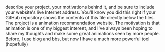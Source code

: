 describe your project, your motivations behind it, and be sure to include your website's live Internet address. You'll know you did this right if your GitHub repository shows the contents of this file directly below the files.
The project is a animation recommendation website.
The motivation is that animation is one of my biggest interest, and I've always been hoping to share my thoughts and make some great animations seen by more people. Before, I use blog and bbs, but now I have a much more powerful tool (hopefully)